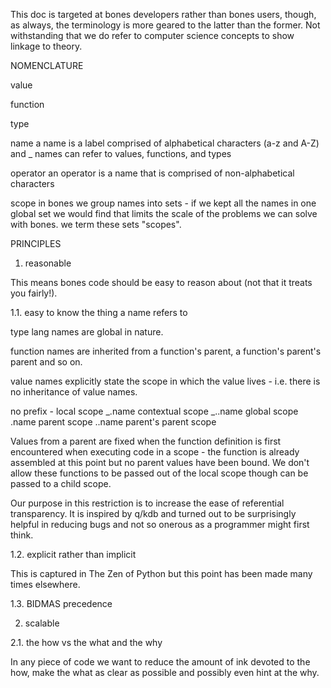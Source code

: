 This doc is targeted at bones developers rather than bones users, though, as always, the terminology is more 
geared to the latter than the former. Not withstanding that we do refer to computer science concepts to show 
linkage to theory.


NOMENCLATURE

value

function

type

name
a name is a label comprised of alphabetical characters (a-z and A-Z) and _
names can refer to values, functions, and types

operator
an operator is a name that is comprised of non-alphabetical characters


scope
in bones we group names into sets - if we kept all the names in one global set we would find that limits the scale of 
the problems we can solve with bones. we term these sets "scopes".



PRINCIPLES


1. reasonable

This means bones code should be easy to reason about (not that it treats you fairly!).


1.1. easy to know the thing a name refers to

type lang names are global in nature.

function names are inherited from a function's parent, a function's parent's parent and so on.

value names explicitly state the scope in which the value lives - i.e. there is no inheritance of value names.

no prefix - local scope
_.name contextual scope
_..name global scope
.name parent scope
..name parent's parent scope

Values from a parent are fixed when the function definition is first encountered when executing code in a scope - the 
function is already assembled at this point but no parent values have been bound. We don't allow these functions to 
be passed out of the local scope though can be passed to a child scope.

Our purpose in this restriction is to increase the ease of referential transparency. It is inspired by q/kdb and turned
out to be surprisingly helpful in reducing bugs and not so onerous as a programmer might first think.


1.2. explicit rather than implicit

This is captured in The Zen of Python but this point has been made many times elsewhere.


1.3. BIDMAS precedence



2. scalable




2.1. the how vs the what and the why

In any piece of code we want to reduce the amount of ink devoted to the how, make the what as clear as possible and 
possibly even hint at the why. 



